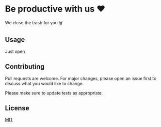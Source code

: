 # Be productive with us ❤️
We close the trash for you 🗑️

## Usage
Just open 

## Contributing
Pull requests are welcome. For major changes, please open an issue first to discuss what you would like to change.

Please make sure to update tests as appropriate.

## License
[MIT](https://choosealicense.com/licenses/mit/)

